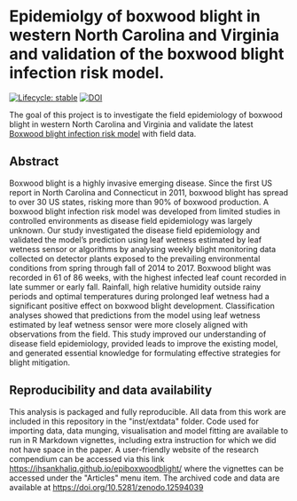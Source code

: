 
# Epidemiolgy of boxwood blight in western North Carolina and Virginia and validation of the boxwood blight infection risk model.

<!-- badges: start -->
[![Lifecycle: stable](https://img.shields.io/badge/lifecycle-stable-brightgreen.svg)](https://www.tidyverse.org/lifecycle/#stable) 
[![DOI](https://zenodo.org/badge/811975851.svg)](https://zenodo.org/doi/10.5281/zenodo.12594038)
<!-- badges: end -->

The goal of this project is to investigate the field epidemiology of boxwood blight in western North Carolina and Virginia and validate the latest [Boxwood blight infection risk model](https://uspest.org/wea/Boxwood_blight_model_instructions.pdf) with field data.

## Abstract

Boxwood blight is a highly invasive emerging disease. Since the first US report in North Carolina and Connecticut in 2011, boxwood blight has spread to over 30 US states, risking more than 90% of boxwood production. A boxwood blight infection risk model was developed from limited studies in controlled environments as disease field epidemiology was largely unknown. Our study investigated the disease field epidemiology and validated the model’s prediction using leaf wetness estimated by leaf wetness sensor or algorithms by analysing weekly blight monitoring data collected on detector plants exposed to the prevailing environmental conditions from spring through fall of 2014 to 2017. Boxwood blight was recorded in 61 of 86 weeks, with the highest infected leaf count recorded in late summer or early fall. Rainfall, high relative humidity outside rainy periods and optimal temperatures during prolonged leaf wetness had a significant positive effect on boxwood blight development. Classification analyses showed that predictions from the model using leaf wetness estimated by leaf wetness sensor were more closely aligned with observations from the field. This study improved our understanding of disease field epidemiology, provided leads to improve the existing model, and generated essential knowledge for formulating effective strategies for blight mitigation. 

## Reproducibility and data availability

This analysis is packaged and fully reproducible. All data from this work are included in this repository in the "inst/extdata" folder. Code used for importing data, data munging, visualisation and model fitting are available to run in R Markdown vignettes, including extra instruction for which we did not have space in the paper. A user-friendly website of the research compendium can be accessed via this link <https://ihsankhaliq.github.io/epiboxwoodblight/> where the vignettes can be accessed under the "Articles" menu item. The archived code and data are available at https://doi.org/10.5281/zenodo.12594039
